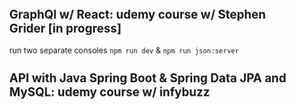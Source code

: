 ## GraphQl w/ React: udemy course w/ Stephen Grider [in progress]
run two separate consoles `npm run dev` & `npm run json:server`

## API with Java Spring Boot & Spring Data JPA and MySQL: udemy course w/ infybuzz
